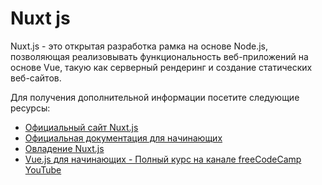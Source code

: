 # Nuxt js

Nuxt.js - это открытая разработка рамка на основе Node.js, позволяющая реализовывать функциональность веб-приложений на основе Vue, такую как серверный рендеринг и создание статических веб-сайтов.

Для получения дополнительной информации посетите следующие ресурсы:

- [Официальный сайт Nuxt.js](https://nuxtjs.org/)
- [Официальная документация для начинающих](https://nuxtjs.org/docs/get-started)
- [Овладение Nuxt.js](https://masteringnuxt.com/)
- [Vue.js для начинающих - Полный курс на канале freeCodeCamp YouTube](https://www.youtube.com/watch?v=FXpIoQ_rT_c)
